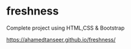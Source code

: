 # freshness
Complete project using HTML,CSS &amp; Bootstrap

https://ahamedtanseer.github.io/freshness/
